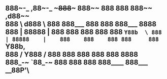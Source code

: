 888~-_     ,88~-_   ~~~888~~~ 888~~  888 888     888~~  ,d88~~\
888   \   d888   \     888    888___ 888 888     888___ 8888   \
888    | 88888    |    888    888    888 888     888    `Y88b  \
888    | 88888    |    888    888    888 888     888     `Y88b,\
888   /   Y888   /     888    888    888 888     888       8888\
888_-~     `88_-~      888    888    888 888____ 888___ \__88P'\
---
